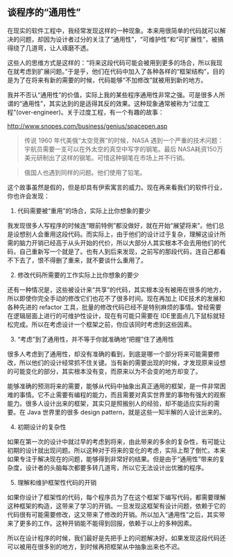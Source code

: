 

## 谈程序的“通用性”

在现实的软件工程中，我经常发现这样的一种现象。本来用很简单的代码就可以解决的问题，却因为设计者过分的关注了“通用性”，“可维护性”和“可扩展性”，被搞得绕了几道弯，让人琢磨不透。

这些人的思维方式是这样的：“将来这段代码可能会被用到更多的场合，所以我现在就考虑到扩展问题。”于是乎，他们在代码中加入了各种各样的“框架结构”，目的是为了在将来有新的需要的时候，代码能够“不加修改”就被用到新的地方。

我并不否认“通用性”的价值，实际上我的某些程序通用性非常之强。可是很多人所谓的“通用性”，其实达到的是适得其反的效果。这种现象通常被称为“过度工程”(over-engineer)。关于过度工程，有一个有趣的故事：

<http://www.snopes.com/business/genius/spacepen.asp>

> 传说 1960 年代美俄“太空竞赛”的时候，NASA 遇到一个严重的技术问题：宇航员需要一支可以在外太空的真空中写字的钢笔。最后 NASA耗资150万美元研制出了这样的钢笔。可惜这种钢笔在市场上并不行销。

>

> 俄国人也遇到同样的问题。他们使用了铅笔。

这个故事虽然是假的，但是却具有伊索寓言的威力。现在再来看我们的软件行业，你也许会发现：

  1. 代码需要被“重用”的场合，实际上比你想象的要少

我发现很多人写程序的时候连“眼前特例”都没做好，就在开始“展望将来”。他们总是设想别人会重用这段代码。而实际上，由于他们的设计过于复杂，理解这设计所需的脑力开销已经高于从头开始的代价，所以大部分人其实根本不会去用他们的代码，自己重新写一个就是了。也有人到后来发现，之前写的那段代码，连自己都看不下去了，恨不得删了重来，就不要谈什么重用了。

  2. 修改代码所需要的工作实际上比你想象的要少

还有一种情况是，这些被设计来“共享”的代码，其实根本没有被用在很多的地方，所以即使你完全手动的修改它们也花不了很多时间。现在再加上 IDE技术的发展和各种先进的 refactor 工具，批量的修改代码已经不是特别麻烦的事情。曾经需要在逻辑层面上进行的可维护性设计，现在有可能只需要在 IDE里面点几下鼠标就轻松完成。所以在考虑设计一个框架之前，你应该同时考虑到这些因素。

  3. “考虑”到了通用性，并不等于你就准确地“把握”住了通用性

很多人考虑到了通用性，却没有准确的看到，到底是哪一个部分将来可能需要修改，所以他们的设计经常抓不住关键。当有新的需要出现的时候，才发现原来设想的可能变化的部分，其实根本没有变，而原来以为不会变的地方却变了。

能够准确的预测将来的需要，能够从代码中抽象出真正通用的框架，是一件非常困难的事情。它不止需要有编程的能力，而且需要对真实世界里的事物有强大的观察能力。很多人设计出来的框架，其实只是照搬别人的经验，却不能适应实际的需要。在 Java 世界里的很多 design pattern，就是这些一知半解的人设计出来的。

  4. 初期设计的复杂性

如果在第一次的设计中就过早的考虑到将来，由此带来的多余的复杂性，有可能让初期的设计就出现问题。所以这种对于将来的变化的考虑，实际上帮了倒忙。本来如果专注于解决现在的问题，能够得到非常好的结果。但是由于“通用性”带来的复杂度，设计者的头脑每次都要多转几道弯，所以它无法设计出优雅的程序。

  5. 理解和维护框架性代码的开销

如果你设计了框架性的代码，每个程序员为了在这个框架下编写代码，都需要理解这种框架的构造，这带来了学习的开销。一旦发现这框架有设计问题，依赖于它的代码很有可能需要修改，这又带来了修改的开销。所以加入“通用性”之后，其实带来了更多的工作。这种开销能不能得到回报，依赖于以上的多种因素。

所以在设计程序的时候，我们最好是先把手上的问题解决好。如果发现这段代码还可以被用在很多别的地方，到时候再把框架从中抽象出来也不迟。

